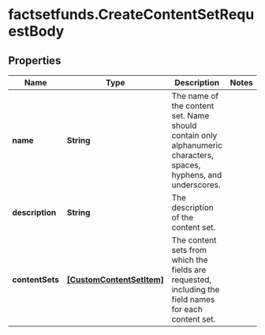 # factsetfunds.CreateContentSetRequestBody

## Properties

Name | Type | Description | Notes
------------ | ------------- | ------------- | -------------
**name** | **String** | The name of the content set. Name should contain only alphanumeric characters, spaces, hyphens, and underscores. | 
**description** | **String** | The description of the content set. | 
**contentSets** | [**[CustomContentSetItem]**](CustomContentSetItem.md) | The content sets from which the fields are requested, including the field names for each content set.  | 


